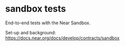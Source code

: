 # sandbox tests

End-to-end tests with the Near Sandbox.

Set-up and background: https://docs.near.org/docs/develop/contracts/sandbox
